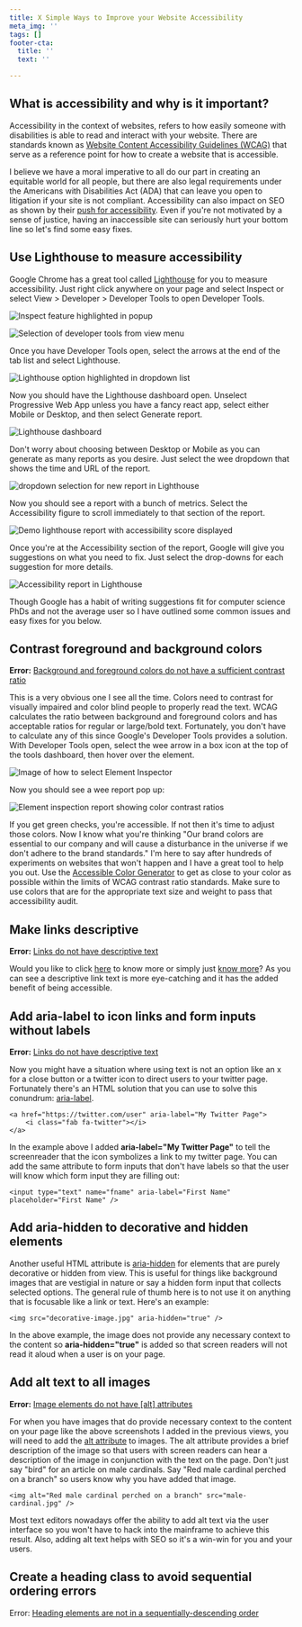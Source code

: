 ```yaml
---
title: X Simple Ways to Improve your Website Accessibility
meta_img: ''
tags: []
footer-cta:
  title: ''
  text: ''

---
```

## What is accessibility and why is it important?

Accessibility in the context of websites, refers to how easily someone with disabilities is able to read and interact with your website. There are standards known as [Website Content Accessibility Guidelines (WCAG)](https://www.w3.org/WAI/standards-guidelines/wcag/) that serve as a reference point for how to create a website that is accessible.

I believe we have a moral imperative to all do our part in creating an equitable world for all people, but there are also legal requirements under the Americans with Disabilities Act (ADA) that can leave you open to litigation if your site is not compliant. Accessibility can also impact on SEO as shown by their [push for accessibility](https://www.google.com/accessibility/). Even if you're not motivated by a sense of justice, having an inaccessible site can seriously hurt your bottom line so let's find some easy fixes.

## Use Lighthouse to measure accessibility

Google Chrome has a great tool called [Lighthouse](https://developers.google.com/web/tools/lighthouse) for you to measure accessibility. Just right click anywhere on your page and select Inspect or select View > Developer > Developer Tools to open Developer Tools. 

![Inspect feature highlighted in popup](/images/inspect-element.jpg "Use inspect")

![Selection of developer tools from view menu](/images/open-dev-tools.jpg "Open Developer Tools")

Once you have Developer Tools open, select the arrows at the end of the tab list and select Lighthouse. 

![Lighthouse option highlighted in dropdown list](/images/open-lighthouse.jpg)

Now you should have the Lighthouse dashboard open. Unselect Progressive Web App unless you have a fancy react app, select either Mobile or Desktop, and then select Generate report. 

![Lighthouse dashboard](/images/lighthouse.jpg)

Don't worry about choosing between Desktop or Mobile as you can generate as many reports as you desire. Just select the wee dropdown that shows the time and URL of the report. 

![dropdown selection for new report in Lighthouse](/images/new-report.jpg)

Now you should see a report with a bunch of metrics. Select the Accessibility figure to scroll immediately to that section of the report.

![Demo lighthouse report with accessibility score displayed](/images/report-heading.jpg)

Once you're at the Accessibility section of the report, Google will give you suggestions on what you need to fix. Just select the drop-downs for each suggestion for more details. 

![Accessibility report in Lighthouse](/images/accessibility-report.jpg)

Though Google has a habit of writing suggestions fit for computer science PhDs and not the average user so I have outlined some common issues and easy fixes for you below. 

## Contrast foreground and background colors

**Error:** [Background and foreground colors do not have a sufficient contrast ratio](https://web.dev/color-contrast/)

This is a very obvious one I see all the time. Colors need to contrast for visually impaired and color blind people to properly read the text. WCAG calculates the ratio between background and foreground colors and has acceptable ratios for regular or large/bold text. Fortunately, you don't have to calculate any of this since Google's Developer Tools provides a solution. With Developer Tools open, select the wee arrow in a box icon at the top of the tools dashboard, then hover over the element.

![Image of how to select Element Inspector](/images/element-inspector.jpg)

Now you should see a wee report pop up: 

![Element inspection report showing color contrast ratios](/images/element-inspection.jpg)

If you get green checks, you're accessible. If not then it's time to adjust those colors. Now I know what you're thinking "Our brand colors are essential to our company and will cause a disturbance in the universe if we don't adhere to the brand standards." I'm here to say after hundreds of experiments on websites that won't happen and I have a great tool to help you out. Use the [Accessible Color Generator](https://learnui.design/tools/accessible-color-generator.html) to get as close to your color as possible within the limits of WCAG contrast ratio standards. Make sure to use colors that are for the appropriate text size and weight to pass that accessibility audit. 

## Make links descriptive

**Error:** [Links do not have descriptive text](https://web.dev/link-text/) 

Would you like to click [here](https://images.squarespace-cdn.com/content/v1/574f0b9a37013b939ab0b866/1496756132867-73OIJLCK4ERLZZ9ETFQF/image-asset.png) to know more or simply just [know more](https://images.squarespace-cdn.com/content/v1/574f0b9a37013b939ab0b866/1496756132867-73OIJLCK4ERLZZ9ETFQF/image-asset.png)?  As you can see a descriptive link text is more eye-catching and it has the added benefit of being accessible.  

## Add aria-label to icon links and form inputs without labels

**Error:** [Links do not have descriptive text](https://web.dev/link-text/) 

Now you might have a situation where using text is not an option like an x for a close button or a twitter icon to direct users to your twitter page. Fortunately there's an HTML solution that you can use to solve this conundrum: [aria-label](https://developer.mozilla.org/en-US/docs/Web/Accessibility/ARIA/ARIA_Techniques/Using_the_aria-label_attribute). 

    <a href="https://twitter.com/user" aria-label="My Twitter Page">
    	<i class="fab fa-twitter"></i>
    </a>

In the example above I added **aria-label="My Twitter Page"** to tell the screenreader that the icon symbolizes a link to my twitter page. You can add the same attribute to form inputs that don't have labels so that the user will know which form input they are filling out:

    <input type="text" name="fname" aria-label="First Name" placeholder="First Name" />

## Add aria-hidden to decorative and hidden elements

Another useful HTML attribute is [aria-hidden](https://developer.mozilla.org/en-US/docs/Web/Accessibility/ARIA/ARIA_Techniques/Using_the_aria-hidden_attribute) for elements that are purely decorative or hidden from view. This is useful for things like background images that are vestigial in nature or say a hidden form input that collects selected options. The general rule of thumb here is to not use it on anything that is focusable like a link or text. Here's an example: 

    <img src="decorative-image.jpg" aria-hidden="true" />

In the above example, the image does not provide any necessary context to the content so **aria-hidden="true"** is added so that screen readers will not read it aloud when a user is on your page. 

## Add alt text to all images 

**Error:** [Image elements do not have \[alt\] attributes](https://web.dev/image-alt/)

For when you have images that do provide necessary context to the content on your page like the above screenshots I added in the previous views, you will need to add the [alt attribute](https://www.w3schools.com/tags/att_img_alt.asp) to images. The alt attribute provides a brief description of the image so that users with screen readers can hear a description of the image in conjunction with the text on the page. Don't just say "bird" for an article on male cardinals. Say "Red male cardinal perched on a branch" so users know why you have added that image. 

    <img alt="Red male cardinal perched on a branch" src="male-cardinal.jpg" />

Most text editors nowadays offer the ability to add alt text via the user interface so you won't have to hack into the mainframe to achieve this result. Also, adding alt text helps with SEO so it's a win-win for you and your users. 

## Create a heading class to avoid sequential ordering errors

Error: [Heading elements are not in a sequentially-descending order]()
